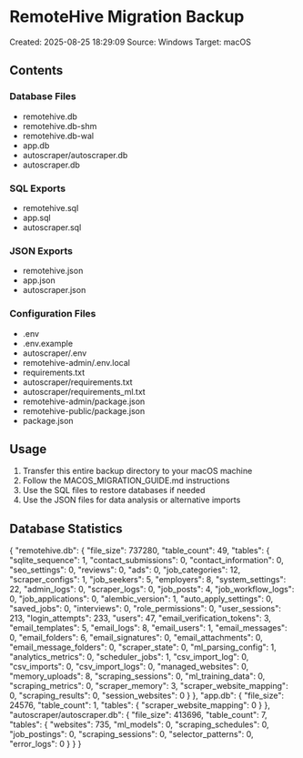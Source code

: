 # RemoteHive Migration Backup

Created: 2025-08-25 18:29:09
Source: Windows
Target: macOS

## Contents

### Database Files
- remotehive.db
- remotehive.db-shm
- remotehive.db-wal
- app.db
- autoscraper/autoscraper.db
- autoscraper.db

### SQL Exports
- remotehive.sql
- app.sql
- autoscraper.sql

### JSON Exports
- remotehive.json
- app.json
- autoscraper.json

### Configuration Files
- .env
- .env.example
- autoscraper/.env
- remotehive-admin/.env.local
- requirements.txt
- autoscraper/requirements.txt
- autoscraper/requirements_ml.txt
- remotehive-admin/package.json
- remotehive-public/package.json
- package.json

## Usage

1. Transfer this entire backup directory to your macOS machine
2. Follow the MACOS_MIGRATION_GUIDE.md instructions
3. Use the SQL files to restore databases if needed
4. Use the JSON files for data analysis or alternative imports

## Database Statistics

{
  "remotehive.db": {
    "file_size": 737280,
    "table_count": 49,
    "tables": {
      "sqlite_sequence": 1,
      "contact_submissions": 0,
      "contact_information": 0,
      "seo_settings": 0,
      "reviews": 0,
      "ads": 0,
      "job_categories": 12,
      "scraper_configs": 1,
      "job_seekers": 5,
      "employers": 8,
      "system_settings": 22,
      "admin_logs": 0,
      "scraper_logs": 0,
      "job_posts": 4,
      "job_workflow_logs": 0,
      "job_applications": 0,
      "alembic_version": 1,
      "auto_apply_settings": 0,
      "saved_jobs": 0,
      "interviews": 0,
      "role_permissions": 0,
      "user_sessions": 213,
      "login_attempts": 233,
      "users": 47,
      "email_verification_tokens": 3,
      "email_templates": 5,
      "email_logs": 8,
      "email_users": 1,
      "email_messages": 0,
      "email_folders": 6,
      "email_signatures": 0,
      "email_attachments": 0,
      "email_message_folders": 0,
      "scraper_state": 0,
      "ml_parsing_config": 1,
      "analytics_metrics": 0,
      "scheduler_jobs": 1,
      "csv_import_log": 0,
      "csv_imports": 0,
      "csv_import_logs": 0,
      "managed_websites": 0,
      "memory_uploads": 8,
      "scraping_sessions": 0,
      "ml_training_data": 0,
      "scraping_metrics": 0,
      "scraper_memory": 3,
      "scraper_website_mapping": 0,
      "scraping_results": 0,
      "session_websites": 0
    }
  },
  "app.db": {
    "file_size": 24576,
    "table_count": 1,
    "tables": {
      "scraper_website_mapping": 0
    }
  },
  "autoscraper/autoscraper.db": {
    "file_size": 413696,
    "table_count": 7,
    "tables": {
      "websites": 735,
      "ml_models": 0,
      "scraping_schedules": 0,
      "job_postings": 0,
      "scraping_sessions": 0,
      "selector_patterns": 0,
      "error_logs": 0
    }
  }
}
